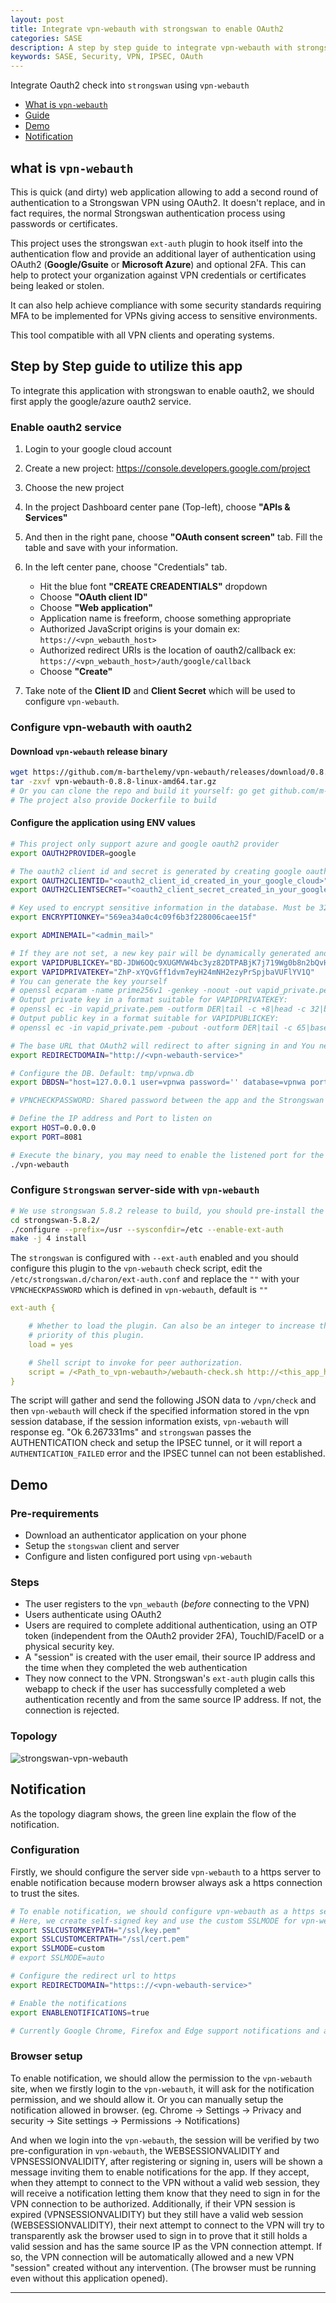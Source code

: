 ```yaml
---
layout: post
title: Integrate vpn-webauth with strongswan to enable OAuth2
categories: SASE
description: A step by step guide to integrate vpn-webauth with strongswan
keywords: SASE, Security, VPN, IPSEC, OAuth
---
```

Integrate Oauth2  check into `strongswan` using `vpn-webauth`

* [What is `vpn-webauth`](#what-is-vpn-webauth)
* [Guide](#step-by-step-guide-to-utilize-this-app)
* [Demo](#demo)
* [Notification](#notification)

## what is `vpn-webauth`

This is quick (and dirty) web application allowing to add a second round of authentication to a Strongswan VPN using OAuth2. It doesn't replace, and in fact requires, the normal Strongswan authentication process using passwords or certificates.

This project uses the strongswan `ext-auth` plugin to hook itself into the authentication flow and provide an additional layer of authentication using OAuth2 (**Google/Gsuite** or **Microsoft Azure**) and optional 2FA. This can help to protect your organization against VPN credentials or certificates being leaked or stolen.

It can also help achieve compliance with some security standards requiring MFA to be implemented for VPNs giving access to sensitive environments.

This tool compatible with all VPN clients and operating systems.



## Step by Step guide to utilize this app

To integrate this application with strongswan to enable oauth2, we should first apply the google/azure oauth2 service.

### Enable oauth2 service

1. Login to your google cloud account
2. Create a new project: https://console.developers.google.com/project
3. Choose the new project
4. In the project Dashboard center pane (Top-left), choose **"APIs & Services"**
5. And then in the right pane, choose **"OAuth consent screen"** tab. Fill the table and save with your information.
6. In the left center pane, choose "Credentials" tab.

   - Hit the blue font **"CREATE CREADENTIALS"** dropdown
   - Choose **"OAuth client ID"**
   - Choose **"Web application"**
   - Application name is freeform, choose something appropriate
   - Authorized JavaScript origins is your domain ex: `https://<vpn_webauth_host>`
   - Authorized redirect URIs is the location of oauth2/callback ex: `https://<vpn_webauth_host>/auth/google/callback`
   - Choose **"Create"**
7. Take note of the **Client ID** and **Client Secret** which will be used to configure `vpn-webauth`.



### Configure vpn-webauth with oauth2 

#### Download `vpn-webauth` release binary

```bash
wget https://github.com/m-barthelemy/vpn-webauth/releases/download/0.8.8/vpn-webauth-0.8.8-linux-amd64.tar.gz
tar -zxvf vpn-webauth-0.8.8-linux-amd64.tar.gz
# Or you can clone the repo and build it yourself: go get github.com/m-barthelemy/vpn-webauth
# The project also provide Dockerfile to build
```



#### Configure the application using ENV values

```bash
# This project only support azure and google oauth2 provider
export OAUTH2PROVIDER=google

# The oauth2 client id and secret is generated by creating google oauth consent screen
export OAUTH2CLIENTID="<oauth2_client_id_created_in_your_google_cloud>"
export OAUTH2CLIENTSECRET="<oauth2_client_secret_created_in_your_google_cloud>"

# Key used to encrypt sensitive information in the database. Must be 32 characters
export ENCRYPTIONKEY="569ea34a0c4c09f6b3f228006caee15f"

export ADMINEMAIL="<admin_mail>"

# If they are not set, a new key pair will be dynamically generated and suggested before the app startup fails.
export VAPIDPUBLICKEY="BD-JDW6OQc9XUGMVW4bc3yz82DTPABjK7j719Wg0b8n2bQvH4wrYtFIeKYLZB_haBKgalUsVaGR33xB38to-Q9M"
export VAPIDPRIVATEKEY="ZhP-xYQvGff1dvm7eyH24mNH2ezyPrSpjbaVUFlYV1Q"
# You can generate the key yourself
# openssl ecparam -name prime256v1 -genkey -noout -out vapid_private.pem
# Output private key in a format suitable for VAPIDPRIVATEKEY:
# openssl ec -in vapid_private.pem -outform DER|tail -c +8|head -c 32|base64|tr -d '=' |tr '/+' '_-'
# Output public key in a format suitable for VAPIDPUBLICKEY:
# openssl ec -in vapid_private.pem -pubout -outform DER|tail -c 65|base64|tr -d '=' |tr '/+' '_-' 

# The base URL that OAuth2 will redirect to after signing in and You need to add this app redirect/callback endpoint (REDIRECTDOMAIN/auth/google/callback or REDIRECTDOMAIN/auth/azure/callback) to the list of allowed callbacks in your Google or Azure credentials configuration console
export REDIRECTDOMAIN="http://<vpn-webauth-service>"

# Configure the DB. Default: tmp/vpnwa.db
export DBDSN="host=127.0.0.1 user=vpnwa password='' database=vpnwa port=5432"

# VPNCHECKPASSWORD: Shared password between the app and the Strongswan ext-auth script to protect the endpoint checking for valid user "sessions", Default: ""

# Define the IP address and Port to listen on
export HOST=0.0.0.0
export PORT=8081

# Execute the binary, you may need to enable the listened port for the external to access the service
./vpn-webauth
```



### Configure `Strongswan` server-side with `vpn-webauth`

```bash
# We use strongswan 5.8.2 release to build, you should pre-install the requirements
cd strongswan-5.8.2/
./configure --prefix=/usr --sysconfdir=/etc --enable-ext-auth
make -j 4 install	
```

The `strongswan` is configured with `--ext-auth` enabled and you should configure this plugin to the `vpn-webauth` check script, edit the `/etc/strongswan.d/charon/ext-auth.conf` and replace the `""` with your `VPNCHECKPASSWORD` which is defined in `vpn-webauth`, default is `""`

```yaml
ext-auth {

    # Whether to load the plugin. Can also be an integer to increase the
    # priority of this plugin.
    load = yes

    # Shell script to invoke for peer authorization.
    script = /<Path_to_vpn-webauth>/webauth-check.sh http://<this_app_host>/vpn/check ""
}
```

The script will gather and send the following JSON data to `/vpn/check` and then `vpn-webauth` will check if the specified information stored in the vpn session database, if the session information exists, `vpn-webauth` will response eg. "Ok 6.267331ms" and `strongswan` passes the AUTHENTICATION check and setup the IPSEC tunnel, or it will report a `AUTHENTICATION_FAILED` error and the IPSEC tunnel can not been established.



## Demo

### Pre-requirements

- Download an authenticator application on your phone
- Setup the `stongswan` client and server
- Configure and listen configured port using `vpn-webauth`

### Steps

- The user registers to the `vpn_webauth` (*before* connecting to the VPN)
- Users authenticate using OAuth2
- Users are required to complete additional authentication, using an OTP token (independent from the OAuth2 provider 2FA), TouchID/FaceID or a physical security key.
- A "session" is created with the user email, their source IP address and the time when they completed the web authentication
- They now connect to the VPN. Strongswan's `ext-auth` plugin calls this webapp to check if the user has successfully completed a web authentication recently and from the same source IP address. If not, the connection is rejected.

### Topology

![strongswan-vpn-webauth](https://raw.githubusercontent.com/leyao-daily/leyao-daily.github.io/master/images/posts/sase/strongswan-vpn-webauth.png)


## Notification

As the topology diagram shows, the green line explain the flow of the notification.

### Configuration
Firstly, we should configure the server side `vpn-webauth` to a https server to enable notification because modern browser always ask a https connection to trust the sites.

```bash
# To enable notification, we should configure vpn-webauth as a https server 
# Here, we create self-signed key and use the custom SSLMODE for vpn-webauth, you also can use auto mode.
export SSLCUSTOMKEYPATH="/ssl/key.pem"
export SSLCUSTOMCERTPATH="/ssl/cert.pem"
export SSLMODE=custom
# export SSLMODE=auto

# Configure the redirect url to https
export REDIRECTDOMAIN="https:://<vpn-webauth-service>"

# Enable the notifications
export ENABLENOTIFICATIONS=true

# Currently Google Chrome, Firefox and Edge support notifications and automated VPN session renewal without meeding to keep this app opened. Safari requires the user to keep a tab open.
```

### Browser setup

To enable notification, we should allow the permission to the `vpn-webauth` site, when we firstly login to the `vpn-webauth`, it will ask for the notification permission, and we should allow it. Or you can manually setup the notification allowed in browser. (eg. Chrome -> Settings -> Privacy and security -> Site settings -> Permissions -> Notifications)

And when we login into the `vpn-webauth`, the session will be verified by two pre-configuration in `vpn-webauth`, the WEBSESSIONVALIDITY and VPNSESSIONVALIDITY, after registering or signing in, users will be shown a message inviting them to enable notifications for the app. If they accept, when they attempt to connect to the VPN without a valid web session, they will receive a notification letting them know that they need to sign in for the VPN connection to be authorized. Additionally, if their VPN session is expired (VPNSESSIONVALIDITY) but they still have a valid web session (WEBSESSIONVALIDITY), their next attempt to connect to the VPN will try to transparently ask the browser used to sign in to prove that it still holds a valid session and has the same source IP as the VPN connection attempt. If so, the VPN connection will be automatically allowed and a new VPN "session" created without any intervention. (The browser must be running even without this application opened).


---
